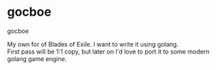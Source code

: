 # gocboe
gocboe

My own for of Blades of Exile. I want to write it using golang.  
First pass will be 1:1 copy, but later on I'd love to port it to some modern 
golang game engine.  